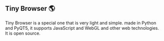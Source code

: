 ## Tiny Browser 🌎


Tiny Browser is a special one that is very light and simple. made in Python and PyQT5, it supports JavaScript and WebGL and other web technologies. It is open source.

